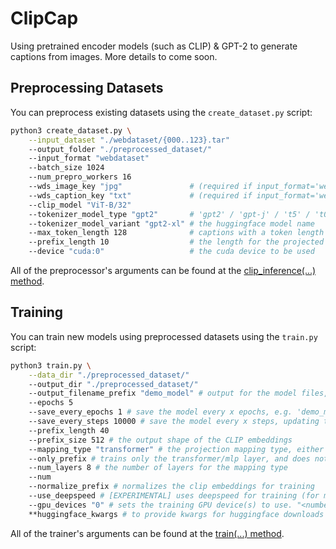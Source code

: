 # ClipCap
Using pretrained encoder models (such as CLIP) & GPT-2 to generate captions from images. More details to come soon.

## Preprocessing Datasets
You can preprocess existing datasets using the `create_dataset.py` script:
```bash
python3 create_dataset.py \
    --input_dataset "./webdataset/{000..123}.tar"
    --output_folder "./preprocessed_dataset/"
    --input_format "webdataset"
    --batch_size 1024
    --num_prepro_workers 16
    --wds_image_key "jpg"               # (required if input_format='webdataset') the webdataset key for the image files
    --wds_caption_key "txt"             # (required if input_format='webdataset') the webdataset key for the captions
    --clip_model "ViT-B/32"
    --tokenizer_model_type "gpt2"       # 'gpt2' / 'gpt-j' / 't5' / 't0'
    --tokenizer_model_variant "gpt2-xl" # the huggingface model name
    --max_token_length 128              # captions with a token length > max_token_length will be truncated
    --prefix_length 10                  # the length for the projected prefixes (must be the same for the training run)
    --device "cuda:0"                   # the cuda device to be used
```
All of the preprocessor's arguments can be found at the [clip_inference(...) method](https://github.com/TheoCoombes/CLIP-Image-Captioning/blob/main/create_dataset.py#L317).

## Training
You can train new models using preprocessed datasets using the `train.py` script:
```bash
python3 train.py \
    --data_dir "./preprocessed_dataset/"
    --output_dir "./preprocessed_dataset/"
    --output_filename_prefix "demo_model" # output for the model files, e.g. 'demo_model_latest.ckpt'
    --epochs 5
    --save_every_epochs 1 # save the model every x epochs, e.g. 'demo_model_0.ckpt'
    --save_every_steps 10000 # save the model every x steps, updating the existing file 'demo_model_latest.ckpt'
    --prefix_length 40
    --prefix_size 512 # the output shape of the CLIP embeddings
    --mapping_type "transformer" # the projection mapping type, either 'transformer' or 'mlp'
    --only_prefix # trains only the transformer/mlp layer, and does not finetune the language model
    --num_layers 8 # the number of layers for the mapping type
    --num
    --normalize_prefix # normalizes the clip embeddings for training
    --use_deepspeed # [EXPERIMENTAL] uses deepspeed for training (for more than 1 gpu)
    --gpu_devices "0" # sets the training GPU device(s) to use. "<number>" / "<number>,<number>,..." / "-1" for all
    **huggingface_kwargs # to provide kwargs for huggingface downloads etc.
```
All of the trainer's arguments can be found at the [train(...) method](https://github.com/TheoCoombes/CLIP-Image-Captioning/blob/main/train.py#L36).
